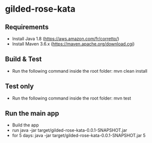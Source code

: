 # gilded-rose-kata

## Requirements
- Install Java 1.8 (https://aws.amazon.com/fr/corretto/)
- Install Maven 3.6.x (https://maven.apache.org/download.cgi)

## Build & Test
- Run the following command inside the root folder: mvn clean install

## Test only
- Run the following command inside the root folder: mvn test

## Run the main app
- Build the app
- run  java -jar target/gilded-rose-kata-0.0.1-SNAPSHOT.jar
- for 5 days: java -jar target/gilded-rose-kata-0.0.1-SNAPSHOT.jar 5  

